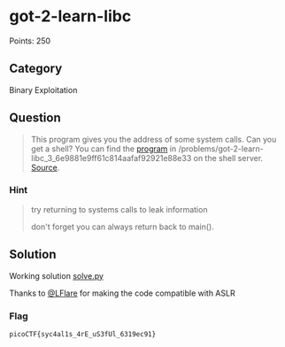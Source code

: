 # got-2-learn-libc
Points: 250

## Category
Binary Exploitation

## Question
>This program gives you the address of some system calls. Can you get a shell? You can find the [program](files/vuln) in /problems/got-2-learn-libc_3_6e9881e9ff61c814aafaf92921e88e33 on the shell server. [Source](files/vuln.c). 

### Hint
>try returning to systems calls to leak information
>
>don't forget you can always return back to main().

## Solution
Working solution [solve.py](solution/solve.py)

Thanks to [@LFlare](https://github.com/LFlare) for making the code compatible with ASLR

### Flag
`picoCTF{syc4al1s_4rE_uS3fUl_6319ec91}`
